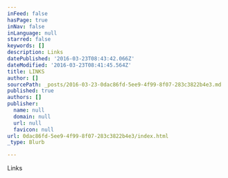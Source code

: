 ```yaml
---
inFeed: false
hasPage: true
inNav: false
inLanguage: null
starred: false
keywords: []
description: Links
datePublished: '2016-03-23T08:43:42.066Z'
dateModified: '2016-03-23T08:41:45.564Z'
title: LINKS
author: []
sourcePath: _posts/2016-03-23-0dac86fd-5ee9-4f99-8f07-283c3822b4e3.md
published: true
authors: []
publisher:
  name: null
  domain: null
  url: null
  favicon: null
url: 0dac86fd-5ee9-4f99-8f07-283c3822b4e3/index.html
_type: Blurb

---
```

Links
